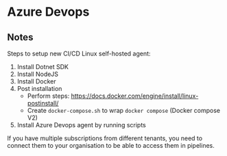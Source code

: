 # Azure Devops

## Notes

Steps to setup new CI/CD Linux self-hosted agent:
1. Install Dotnet SDK
2. Install NodeJS
3. Install Docker
4. Post installation
   + Perform steps: https://docs.docker.com/engine/install/linux-postinstall/
   + Create `docker-compose.sh` to wrap `docker compose` (Docker compose V2) 
5. Install Azure Devops agent by running scripts

If you have multiple subscriptions from different tenants, you need to connect them to your organisation to be able to access them in pipelines.
